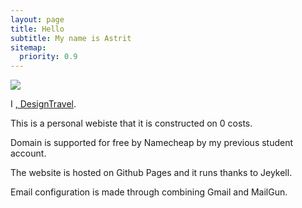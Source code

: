 ```yaml
---
layout: page
title: Hello
subtitle: My name is Astrit
sitemap:
  priority: 0.9
---
```


<img src="{{ '/assets/img/pudhina.jpg' | prepend: site.baseurl }}" id="about-img">

<div id="describe-text">
	<p>I <a href="https://github.com/knhash/Pudhina"><Support</a>, Design<a href="https://github.com/knhash/Pudhina">Travel</a>.</p>
	<p>This is a personal webiste that it is constructed on 0 costs.</p>
	<p>Domain is supported for free by Namecheap by my previous student account.</p>
	<p>The website is hosted on Github Pages and it runs thanks to Jeykell.</p>
	<p>Email configuration is made through combining Gmail and MailGun.
</div>
